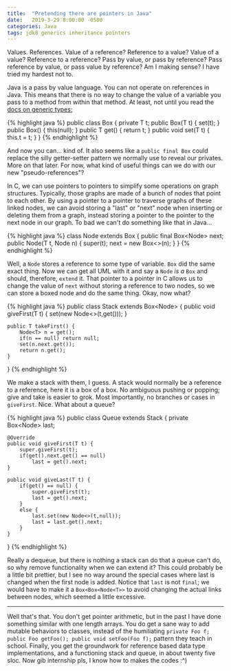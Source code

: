 ```yaml
---
title:  "Pretending there are pointers in Java"
date:   2019-3-29 8:00:00 -0500
categories: Java
tags: jdk8 generics inheritance pointers
---
```


Values. References. Value of a reference? Reference to a value? Value of a
value? Reference to a reference? Pass by value, or pass by reference? Pass
reference by value, or pass value by reference? Am I making sense? I have tried
my hardest not to.

Java is a pass by value language. You can not operate on references in Java.
This means that there is no way to change the value of a variable you pass to
a method from within that method. At least, not until you read the
[docs on generic types:](https://docs.oracle.com/javase/tutorial/java/generics/types.html)

{% highlight java %}
public class Box<T> {
	private T t;
	public Box(T t) {
		set(t);
	}
	public Box() {
		this(null);
	}
	public T get() {
		return t;
	}
	public void set(T t) {
		this.t = t;
	}
}
{% endhighlight %}

And now you can... kind of. It also seems like a `public final Box` could
replace the silly getter-setter pattern we normally use to reveal our privates.
More on that later. For now, what kind of useful things can we do with our new
"pseudo-references"?

In C, we can use pointers to pointers to simplify some operations on graph
structures. Typically, those graphs are made of a bunch of nodes that point to
each other. By using a pointer to a pointer to traverse graphs of these linked
nodes, we can avoid storing a "last" or "next" node when inserting or deleting
them from a graph, instead storing a pointer to the pointer to the next node in
our graph. To bad we can't do something like that in Java...

{% highlight java %}
class Node<T> extends Box<T> {
	public final Box<Node<T>> next;
	public Node(T t, Node<T> n) {
		super(t);
		next = new Box<>(n);
	}
}
{% endhighlight %}

Well, a `Node` stores a reference to some type of variable. `Box` did the same
exact thing. Now we can get all UML with it and say a `Node` *is a* `Box` and
should, therefore, `extend` it. That pointer to a pointer in C allows us to
change the value of `next` without storing a reference to two nodes, so we can
store a boxed node and do the same thing. Okay, now what?

{% highlight java %}
public class Stack<T> extends Box<Node<T>> {
	public void giveFirst(T t) {
		set(new Node<>(t,get()));
	}

	public T takeFirst() {
		Node<T> n = get();
		if(n == null) return null;
		set(n.next.get());
		return n.get();
	}
}
{% endhighlight %}

We make a stack with them, I guess. A stack would normally be a reference to a
reference, here it is a box of a box. No ambiguous pushing or popping; give and
take is easier to grok. Most importantly, no branches or cases in `giveFirst`.
Nice. What about a queue?

{% highlight java %}
public class Queue<T> extends Stack<T> {
	private Box<Node<T>> last;

	@Override
	public void giveFirst(T t) {
		super.giveFirst(t);
		if(get().next.get() == null)
			last = get().next;
	}

	public void giveLast(T t) {
		if(get() == null) {
			super.giveFirst(t);
			last = get().next;
		}
		else {
			last.set(new Node<>(t,null));
			last = last.get().next;
		}
	}
}
{% endhighlight %}

Really a dequeue, but there is nothing a stack can do that a queue can't do, so
why remove functionality when we can extend it? This could probably be a little
bit prettier, but I see no way around the special cases where last is changed
when the first node is added. Notice that `last` is not `final`; we would have
to make it a `Box<Box<Node<T>>` to avoid changing the actual links between
nodes, which seemed a little excessive.

---


Well that's that. You don't get pointer arithmetic, but in the past I have done
something similar with one length arrays. You do get a sane way to add mutable
behaviors to classes, instead of the humiliating
`private Foo f; public Foo getFoo(); public void setFoo(Foo f);`
pattern they teach in school. Finally, you get the groundwork for reference
based data type implementations, and a functioning stack and queue, in about
twenty five sloc. Now gib internship pls, I know how to makes the codes :^)
